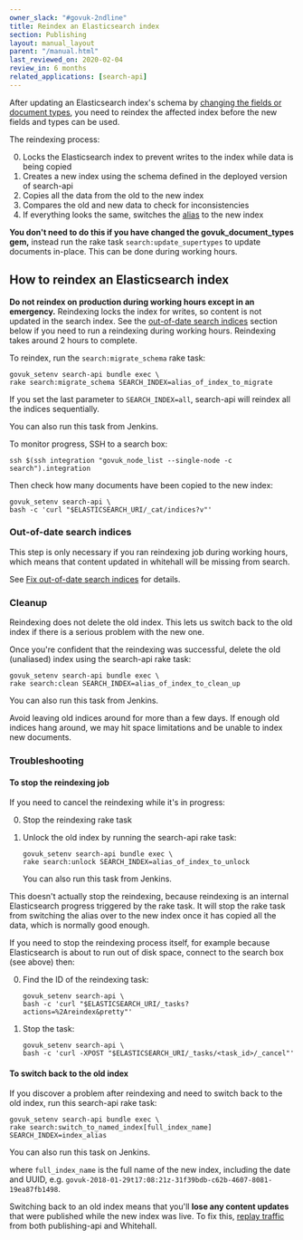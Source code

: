 ```yaml
---
owner_slack: "#govuk-2ndline"
title: Reindex an Elasticsearch index
section: Publishing
layout: manual_layout
parent: "/manual.html"
last_reviewed_on: 2020-02-04
review_in: 6 months
related_applications: [search-api]
---
```


After updating an Elasticsearch index's schema by [changing the fields or
document types][update-fields-or-doc-types], you need to reindex the affected
index before the new fields and types can be used.

The reindexing process:

0. Locks the Elasticsearch index to prevent writes to the index while data is
being copied
0. Creates a new index using the schema defined in the deployed version of
search-api
0. Copies all the data from the old to the new index
0. Compares the old and new data to check for inconsistencies
0. If everything looks the same, switches the [alias][index-alias] to the new
index

**You don't need to do this if you have changed the
govuk_document_types gem,** instead run the rake task
`search:update_supertypes` to update documents in-place.  This can be
done during working hours.

## How to reindex an Elasticsearch index

**Do not reindex on production during working hours except in an
emergency.** Reindexing locks the index for writes, so content is not
updated in the search index. See the [out-of-date search
indices](#out-of-date-search-indices) section below if you need to run
a reindexing during working hours. Reindexing takes around 2 hours to
complete.

To reindex, run the `search:migrate_schema` rake task:

```
govuk_setenv search-api bundle exec \
rake search:migrate_schema SEARCH_INDEX=alias_of_index_to_migrate
```

If you set the last parameter to `SEARCH_INDEX=all`, search-api will reindex all
the indices sequentially.

You can also run this task from Jenkins.

To monitor progress, SSH to a search box:

```
ssh $(ssh integration "govuk_node_list --single-node -c search").integration
```

Then check how many documents have been copied to the new index:

```
govuk_setenv search-api \
bash -c 'curl "$ELASTICSEARCH_URI/_cat/indices?v"'
```

### Out-of-date search indices

This step is only necessary if you ran reindexing job during working hours,
which means that content updated in whitehall will be missing from search.

See [Fix out-of-date search indices][fix-out-of-date-search-indices]
for details.

### Cleanup

Reindexing does not delete the old index. This lets us switch back to the old
index if there is a serious problem with the new one.

Once you're confident that the reindexing was successful, delete the old
(unaliased) index using the search-api rake task:

```
govuk_setenv search-api bundle exec \
rake search:clean SEARCH_INDEX=alias_of_index_to_clean_up
```

You can also run this task from Jenkins.

Avoid leaving old indices around for more than a few days. If enough
old indices hang around, we may hit space limitations and be unable to
index new documents.

### Troubleshooting

#### To stop the reindexing job

If you need to cancel the reindexing while it's in progress:

0. Stop the reindexing rake task
0. Unlock the old index by running the search-api rake task:

    ```
    govuk_setenv search-api bundle exec \
    rake search:unlock SEARCH_INDEX=alias_of_index_to_unlock
    ```

    You can also run this task from Jenkins.

This doesn't actually stop the reindexing, because reindexing is an internal
Elasticsearch progress triggered by the rake task. It will stop the rake task
from switching the alias over to the new index once it has copied all the data,
which is normally good enough.

If you need to stop the reindexing process itself, for example because
Elasticsearch is about to run out of disk space, connect to the
search box (see above) then:

0. Find the ID of the reindexing task:

    ```
    govuk_setenv search-api \
    bash -c 'curl "$ELASTICSEARCH_URI/_tasks?actions=%2Areindex&pretty"'
    ```

0. Stop the task:

    ```
    govuk_setenv search-api \
    bash -c 'curl -XPOST "$ELASTICSEARCH_URI/_tasks/<task_id>/_cancel"'
    ```

#### To switch back to the old index

If you discover a problem after reindexing and need to switch back to the old
index, run this search-api rake task:

```
govuk_setenv search-api bundle exec \
rake search:switch_to_named_index[full_index_name] SEARCH_INDEX=index_alias
```

You can also run this task on Jenkins.

where `full_index_name` is the full name of the new index, including the date
and UUID, e.g. `govuk-2018-01-29t17:08:21z-31f39bdb-c62b-4607-8081-19ea87fb1498`.

Switching back to an old index means that you'll **lose any content updates**
that were published while the new index was live. To fix this, [replay traffic][fix-out-of-date-search-indices] from both publishing-api and Whitehall.

[update-fields-or-doc-types]: /apis/search/add-new-fields-or-document-types.html
[index-alias]: https://www.elastic.co/guide/en/elasticsearch/reference/current/indices-aliases.html
[fix-out-of-date-search-indices]: fix-out-of-date-search-indices.html

